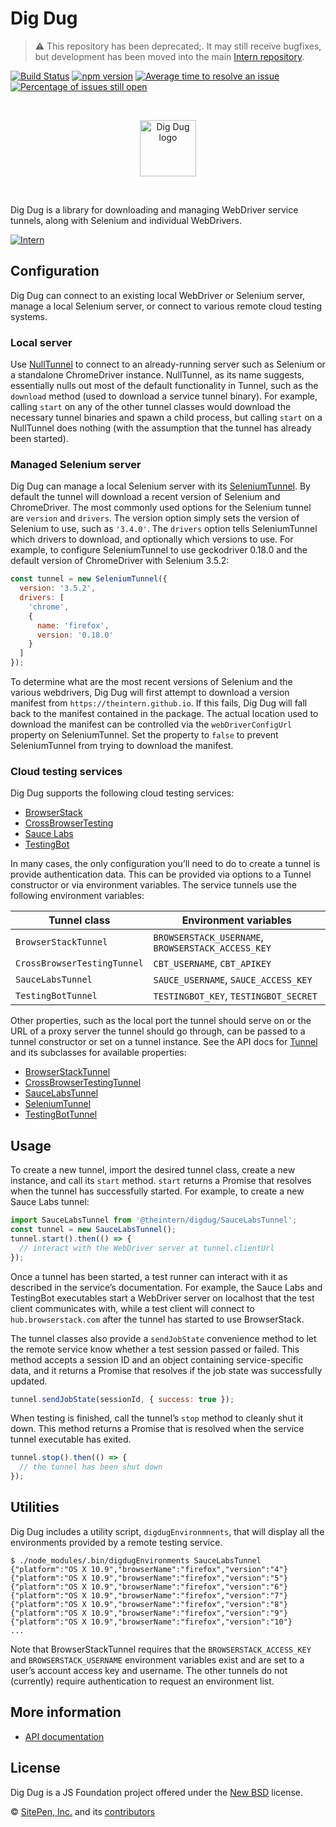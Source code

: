 # Dig Dug

> ⚠️ This repository has been deprecated;. It may still receive bugfixes, but
> development has been moved into the main
> [Intern repository](https://github.com/theintern/intern).

<!-- prettier-ignore-start -->
<!-- start-github-only -->
[![Build Status](https://travis-ci.org/theintern/digdug.svg?branch=master)](https://travis-ci.org/theintern/digdug)
[![npm version](https://badge.fury.io/js/digdug.svg)](https://badge.fury.io/js/digdug)
[![Average time to resolve an issue](http://isitmaintained.com/badge/resolution/theintern/digdug.svg)](http://isitmaintained.com/project/theintern/digdug "Average time to resolve an issue")
[![Percentage of issues still open](http://isitmaintained.com/badge/open/theintern/digdug.svg)](http://isitmaintained.com/project/theintern/digdug "Percentage of issues still open")

<br><p align="center"><img src="https://cdn.rawgit.com/theintern/digdug/master/docs/logo.svg" alt="Dig Dug logo" height="90"></p><br>
<!-- end-github-only -->
<!-- prettier-ignore-end -->

Dig Dug is a library for downloading and managing WebDriver service tunnels,
along with Selenium and individual WebDrivers.

[![Intern](https://theintern.io/images/intern-v4.svg)](https://github.com/theintern/intern/)

## Configuration

Dig Dug can connect to an existing local WebDriver or Selenium server, manage a
local Selenium server, or connect to various remote cloud testing systems.

### Local server

Use [NullTunnel] to connect to an already-running server such as Selenium or a
standalone ChromeDriver instance. NullTunnel, as its name suggests, essentially
nulls out most of the default functionality in Tunnel, such as the `download`
method (used to download a service tunnel binary). For example, calling `start`
on any of the other tunnel classes would download the necessary tunnel binaries
and spawn a child process, but calling `start` on a NullTunnel does nothing
(with the assumption that the tunnel has already been started).

### Managed Selenium server

Dig Dug can manage a local Selenium server with its [SeleniumTunnel]. By default
the tunnel will download a recent version of Selenium and ChromeDriver. The most
commonly used options for the Selenium tunnel are `version` and `drivers`. The
version option simply sets the version of Selenium to use, such as `'3.4.0'`.
The `drivers` option tells SeleniumTunnel which drivers to download, and
optionally which versions to use. For example, to configure SeleniumTunnel to
use geckodriver 0.18.0 and the default version of ChromeDriver with Selenium
3.5.2:

```js
const tunnel = new SeleniumTunnel({
  version: '3.5.2',
  drivers: [
    'chrome',
    {
      name: 'firefox',
      version: '0.18.0'
    }
  ]
});
```

To determine what are the most recent versions of Selenium and the various
webdrivers, Dig Dug will first attempt to download a version manifest from
`https://theintern.github.io`. If this fails, Dig Dug will fall back to the
manifest contained in the package. The actual location used to download the
manifest can be controlled via the `webDriverConfigUrl` property on
SeleniumTunnel. Set the property to `false` to prevent SeleniumTunnel from
trying to download the manifest.

### Cloud testing services

Dig Dug supports the following cloud testing services:

- [BrowserStack](http://www.browserstack.com)
- [CrossBrowserTesting](http://www.crossbrowsertesting.com)
- [Sauce Labs](http://www.saucelabs.com)
- [TestingBot](http://www.testingbot.com)

In many cases, the only configuration you’ll need to do to create a tunnel is
provide authentication data. This can be provided via options to a Tunnel
constructor or via environment variables. The service tunnels use the following
environment variables:

| Tunnel class                | Environment variables                              |
| --------------------------- | -------------------------------------------------- |
| `BrowserStackTunnel`        | `BROWSERSTACK_USERNAME`, `BROWSERSTACK_ACCESS_KEY` |
| `CrossBrowserTestingTunnel` | `CBT_USERNAME`, `CBT_APIKEY`                       |
| `SauceLabsTunnel`           | `SAUCE_USERNAME`, `SAUCE_ACCESS_KEY`               |
| `TestingBotTunnel`          | `TESTINGBOT_KEY`, `TESTINGBOT_SECRET`              |

Other properties, such as the local port the tunnel should serve on or the URL
of a proxy server the tunnel should go through, can be passed to a tunnel
constructor or set on a tunnel instance. See the API docs for [Tunnel] and its
subclasses for available properties:

- [BrowserStackTunnel](https://theintern.io/docs.html#Dig%20Dug/2/api/BrowserStackTunnel/browserstackproperties)
- [CrossBrowserTestingTunnel](https://theintern.io/docs.html#Dig%20Dug/2/api/CrossBrowserTestingTunnel/crossbrowsertestingproperties)
- [SauceLabsTunnel](https://theintern.io/docs.html#Dig%20Dug/2/api/SauceLabsTunnel/saucelabsproperties)
- [SeleniumTunnel](https://theintern.io/docs.html#Dig%20Dug/2/api/SeleniumTunnel/seleniumproperties)
- [TestingBotTunnel](https://theintern.io/docs.html#Dig%20Dug/2/api/TestingBotTunnel/testingbotproperties)

## Usage

To create a new tunnel, import the desired tunnel class, create a new instance,
and call its `start` method. `start` returns a Promise that resolves when the
tunnel has successfully started. For example, to create a new Sauce Labs tunnel:

```js
import SauceLabsTunnel from '@theintern/digdug/SauceLabsTunnel';
const tunnel = new SauceLabsTunnel();
tunnel.start().then(() => {
  // interact with the WebDriver server at tunnel.clientUrl
});
```

Once a tunnel has been started, a test runner can interact with it as described
in the service’s documentation. For example, the Sauce Labs and TestingBot
executables start a WebDriver server on localhost that the test client
communicates with, while a test client will connect to `hub.browserstack.com`
after the tunnel has started to use BrowserStack.

The tunnel classes also provide a `sendJobState` convenience method to let the
remote service know whether a test session passed or failed. This method accepts
a session ID and an object containing service-specific data, and it returns a
Promise that resolves if the job state was successfully updated.

```js
tunnel.sendJobState(sessionId, { success: true });
```

When testing is finished, call the tunnel’s `stop` method to cleanly shut it
down. This method returns a Promise that is resolved when the service tunnel
executable has exited.

```js
tunnel.stop().then(() => {
  // the tunnel has been shut down
});
```

## Utilities

Dig Dug includes a utility script, `digdugEnvironmnents`, that will display all
the environments provided by a remote testing service.

```
$ ./node_modules/.bin/digdugEnvironments SauceLabsTunnel
{"platform":"OS X 10.9","browserName":"firefox","version":"4"}
{"platform":"OS X 10.9","browserName":"firefox","version":"5"}
{"platform":"OS X 10.9","browserName":"firefox","version":"6"}
{"platform":"OS X 10.9","browserName":"firefox","version":"7"}
{"platform":"OS X 10.9","browserName":"firefox","version":"8"}
{"platform":"OS X 10.9","browserName":"firefox","version":"9"}
{"platform":"OS X 10.9","browserName":"firefox","version":"10"}
...
```

Note that BrowserStackTunnel requires that the `BROWSERSTACK_ACCESS_KEY` and
`BROWSERSTACK_USERNAME` environment variables exist and are set to a user’s
account access key and username. The other tunnels do not (currently) require
authentication to request an environment list.

## More information

- [API documentation](https://theintern.io/docs.html#Dig%20Dug/2/api/BrowserStackTunnel)

<!-- start-github-only -->

## License

Dig Dug is a JS Foundation project offered under the [New BSD](LICENSE) license.

© [SitePen, Inc.](http://sitepen.com) and its
[contributors](https://github.com/theintern/digdug/graphs/contributors)

<!-- end-github-only -->

<!-- doc-viewer-config
{
    "api": "docs/api.json"
}
-->

[nulltunnel]: https://theintern.io/docs.html#Dig%20Dug/2/api/NullTunnel
[seleniumtunnel]: https://theintern.io/docs.html#Dig%20Dug/2/api/SeleniumTunnel
[tunnel]: https://theintern.io/docs.html#Dig%20Dug/2/api/Tunnel
